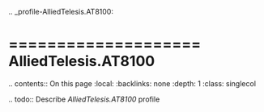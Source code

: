 .. _profile-AlliedTelesis.AT8100:

====================
AlliedTelesis.AT8100
====================

.. contents:: On this page
    :local:
    :backlinks: none
    :depth: 1
    :class: singlecol

.. todo::
    Describe *AlliedTelesis.AT8100* profile

